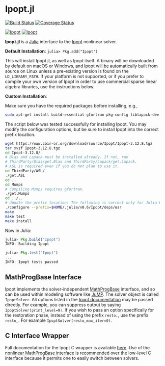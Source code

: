 Ipopt.jl
========

[![Build Status](https://travis-ci.org/JuliaOpt/Ipopt.jl.svg?branch=master)](https://travis-ci.org/JuliaOpt/Ipopt.jl)
[![Coverage Status](https://img.shields.io/coveralls/JuliaOpt/Ipopt.jl.svg)](https://coveralls.io/r/JuliaOpt/Ipopt.jl)

[![Ipopt](http://pkg.julialang.org/badges/Ipopt_0.6.svg)](http://pkg.julialang.org/?pkg=Ipopt&ver=0.6)
[![Ipopt](http://pkg.julialang.org/badges/Ipopt_0.7.svg)](http://pkg.julialang.org/?pkg=Ipopt&ver=0.7)

**Ipopt.jl** is a [Julia](http://julialang.org/) interface to the [Ipopt](http://www.coin-or.org/Ipopt/documentation/documentation.html) nonlinear solver.

**Default Installation**: `julia> Pkg.add("Ipopt")`

This will install Ipopt.jl, as well as Ipopt itself. A binary will be downloaded
by default on macOS or Windows, and Ipopt will be automatically built from source
on Linux unless a pre-existing version is found on the `LD_LIBRARY_PATH`.
If your platform is not supported, or if you prefer to compile your own version
of Ipopt in order to use commercial sparse linear algebra libraries, use
the instructions below.

**Custom Installation**:

Make sure you have the required packages before installing, e.g.,

```bash
sudo apt-get install build-essential gfortran pkg-config liblapack-dev libblas-dev
```

The script below was tested successfully for installing Ipopt. You may modify
the configuration options, but be sure to install Ipopt into the correct
prefix location.

```bash
wget https://www.coin-or.org/download/source/Ipopt/Ipopt-3.12.8.tgz
tar xvzf Ipopt-3.12.8.tgz
cd Ipopt-3.12.8/
# Blas and Lapack must be installed already. If not, run
# ThirdParty/Blas/get.Blas and ThirdParty/Lapack/get.Lapack.
# ASL is required even if you do not plan to use it.
cd ThirdParty/ASL/
./get.ASL
cd ..
cd Mumps
# Compiling Mumps requires gfortran.
./get.Mumps
cd ../..
# Update the prefix location! The following is correct only for Julia 0.6.
./configure --prefix=$HOME/.julia/v0.6/Ipopt/deps/usr
make
make test
make install
```

Now in Julia:

```julia
julia> Pkg.build("Ipopt")
INFO: Building Ipopt

julia> Pkg.test("Ipopt")
...
INFO: Ipopt tests passed
```

MathProgBase Interface
----------------------

Ipopt implements the solver-independent [MathProgBase](https://github.com/JuliaOpt/MathProgBase.jl) interface,
and so can be used within modeling software like [JuMP](https://github.com/JuliaOpt/JuMP.jl).
The solver object is called ``IpoptSolver``. All options listed in the [Ipopt documentation](http://www.coin-or.org/Ipopt/documentation/node40.html) may be passed directly. For example, you can suppress output by saying ``IpoptSolver(print_level=0)``. If you wish to pass an option specifically for the restoration phase, instead of using the prefix ``resto.``, use the prefix ``resto_``. For example ``IpoptSolver(resto_max_iter=0)``.

C Interface Wrapper
-------------------

Full documentation for the Ipopt C wrapper is available [here](http://ipoptjl.readthedocs.org/en/latest/ipopt.html). Use of the [nonlinear MathProgBase interface](http://mathprogbasejl.readthedocs.org/en/latest/nlp.html) is recommended over the low-level C interface because it permits one to easily switch between solvers.
